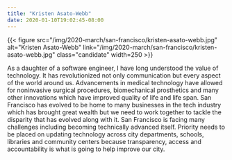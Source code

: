 ```yaml
---
title: "Kristen Asato-Webb"
date: 2020-01-10T19:02:45-08:00
---
```


{{< figure src="/img/2020-march/san-francisco/kristen-asato-webb.jpg"
           alt="Kristen Asato-Webb"
           link="/img/2020-march/san-francisco/kristen-asato-webb.jpg"
           class="candidate"
           width=250
           >}}

As a daughter of a software engineer, I have long understood the value of
technology. It has revolutionized not only communication but every aspect of
the world around us. Advancements in medical technology have allowed for
noninvasive surgical procedures, biomechanical prosthetics and many other
innovations which have improved quality of life and life span. San Francisco
has evolved to be home to many businesses in the tech industry which has
brought great wealth but we need to work together to tackle the disparity that
has evolved along with it. San Francisco is facing many challenges including
becoming technically advanced itself. Priority needs to be placed on updating
technology across city departments, schools, libraries and community centers
because transparency, access and accountability is what is going to help
improve our city.
